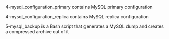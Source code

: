 4-mysql_configuration_primary contains MySQL primary configuration

4-mysql_configuration_replica contains MySQL replica configuration

5-mysql_backup is a Bash script that generates a MySQL dump and creates a compressed archive out of it
